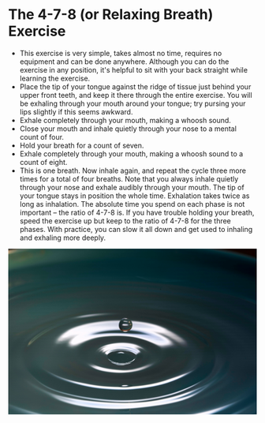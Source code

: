 # The 4-7-8 (or Relaxing Breath) Exercise 

* This exercise is very simple, takes almost no time, requires no equipment and can be done anywhere. Although you can do the exercise in any position, it's helpful to sit with your back straight while learning the exercise.
* Place the tip of your tongue against the ridge of tissue just behind your upper front teeth, and keep it there through the entire exercise. You will be exhaling through your mouth around your tongue; try pursing your lips slightly if this seems awkward.
* Exhale completely through your mouth, making a whoosh sound.
* Close your mouth and inhale quietly through your nose to a mental count of four.
* Hold your breath for a count of seven.
* Exhale completely through your mouth, making a whoosh sound to a count of eight.
* This is one breath. Now inhale again, and repeat the cycle three more times for a total of four breaths. Note that you always inhale quietly through your nose and exhale audibly through your mouth. The tip of your tongue stays in position the whole time. Exhalation takes twice as long as inhalation. The absolute time you spend on each phase is not important – the ratio of 4-7-8 is. If you have trouble holding your breath, speed the exercise up but keep to the ratio of 4-7-8 for the three phases. With practice, you can slow it all down and get used to inhaling and exhaling more deeply. 

![Mindfullness Photo](/markdown/weeks/images/levi-xu-water-drop-unsplash.jpg)
